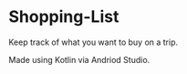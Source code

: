 # Shopping-List
Keep track of what you want to buy on a trip.

Made using Kotlin via Andriod Studio.
